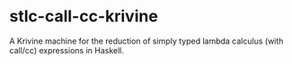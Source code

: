 # stlc-call-cc-krivine
A Krivine machine for the reduction of simply typed lambda calculus (with call/cc) expressions in Haskell.
